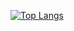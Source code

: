 
[![Top Langs](https://github-readme-stats.vercel.app/api/top-langs/?username=chrisheo&layout=compact&theme=radical&langs_count=4)](https://github.com/anuraghazra/github-readme-stats)
